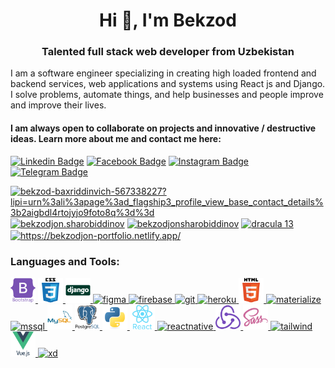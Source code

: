 <h1 align="center">Hi 👋, I'm Bekzod</h1>
<h3 align="center">Talented full stack web developer from Uzbekistan</h3>

I am a software engineer specializing in creating high loaded frontend and backend services, web applications and systems using React js and Django. I solve problems, automate things, and help businesses and people improve and improve their lives. </br>

<h4 align="left">I am always open to collaborate on projects and innovative / destructive ideas. Learn more about me and contact me here:</h4>

[![Linkedin Badge](https://img.shields.io/badge/-bekzod_baxriddinovich-blue?style=flat-square&logo=Linkedin&logoColor=white&link=https://www.linkedin.com/in/bekzod-baxriddinvich-567338227/)](https://www.linkedin.com/in/bekzod-baxriddinvich-567338227/) 
[![Facebook Badge](https://img.shields.io/badge/-Bekzod_Sharobiddinov-3b5998?style=flat-square&labelColor=3b5998&logo=facebook&logoColor=white&link=https://www.facebook.com/bekzodjonsharobiddinov/)](https://www.facebook.com/bekzodjonsharobiddinov/) 
[![Instagram Badge](https://img.shields.io/badge/-@bekzodjonsharobiddinov_-D7008A?style=flat-square&labelColor=D7008A&logo=Instagram&logoColor=white&link=https://www.instagram.com/bekzodjonsharobiddinov/)](https://www.instagram.com/bekzodjonsharobiddinov/)
[![Telegram Badge](https://img.shields.io/badge/@Dracula1313133-2CA5E0?style=flat-square&logo=telegram&logoColor=white&link=https://t.me/ey_yav)](https://t.me/ey_yav) 
<p align="left">
<a href="https://linkedin.com/in/bekzod-baxriddinvich-567338227?lipi=urn%3ali%3apage%3ad_flagship3_profile_view_base_contact_details%3b2aigbdl4rtojyjo9foto8q%3d%3d" target="blank"><img align="center" src="https://raw.githubusercontent.com/rahuldkjain/github-profile-readme-generator/master/src/images/icons/Social/linked-in-alt.svg" alt="bekzod-baxriddinvich-567338227?lipi=urn%3ali%3apage%3ad_flagship3_profile_view_base_contact_details%3b2aigbdl4rtojyjo9foto8q%3d%3d" height="30" width="40" /></a>
<a href="https://fb.com/bekzodjon.sharobiddinov" target="blank"><img align="center" src="https://raw.githubusercontent.com/rahuldkjain/github-profile-readme-generator/master/src/images/icons/Social/facebook.svg" alt="bekzodjon.sharobiddinov" height="30" width="40" /></a>
<a href="https://instagram.com/bekzodjonsharobiddinov" target="blank"><img align="center" src="https://raw.githubusercontent.com/rahuldkjain/github-profile-readme-generator/master/src/images/icons/Social/instagram.svg" alt="bekzodjonsharobiddinov" height="30" width="40" /></a>
<a href="https://www.youtube.com/c/dracula 13" target="blank"><img align="center" src="https://raw.githubusercontent.com/rahuldkjain/github-profile-readme-generator/master/src/images/icons/Social/youtube.svg" alt="dracula 13" height="30" width="40" /></a>
<a href="/https://bekzodjon-portfolio.netlify.app/" target="blank"><img align="center" src="https://raw.githubusercontent.com/rahuldkjain/github-profile-readme-generator/master/src/images/icons/Social/rss.svg" alt="https://bekzodjon-portfolio.netlify.app/" height="30" width="40" /></a>
</p>

<h3 align="left">Languages and Tools:</h3>
<p align="left"> <a href="https://getbootstrap.com" target="_blank" rel="noreferrer"> <img src="https://raw.githubusercontent.com/devicons/devicon/master/icons/bootstrap/bootstrap-plain-wordmark.svg" alt="bootstrap" width="40" height="40"/> </a> <a href="https://www.w3schools.com/css/" target="_blank" rel="noreferrer"> <img src="https://raw.githubusercontent.com/devicons/devicon/master/icons/css3/css3-original-wordmark.svg" alt="css3" width="40" height="40"/> </a> <a href="https://www.djangoproject.com/" target="_blank" rel="noreferrer"> <img src="https://raw.githubusercontent.com/devicons/devicon/master/icons/django/django-original.svg" alt="django" width="40" height="40"/> </a> <a href="https://www.figma.com/" target="_blank" rel="noreferrer"> <img src="https://www.vectorlogo.zone/logos/figma/figma-icon.svg" alt="figma" width="40" height="40"/> </a> <a href="https://firebase.google.com/" target="_blank" rel="noreferrer"> <img src="https://www.vectorlogo.zone/logos/firebase/firebase-icon.svg" alt="firebase" width="40" height="40"/> </a> <a href="https://git-scm.com/" target="_blank" rel="noreferrer"> <img src="https://www.vectorlogo.zone/logos/git-scm/git-scm-icon.svg" alt="git" width="40" height="40"/> </a> <a href="https://heroku.com" target="_blank" rel="noreferrer"> <img src="https://www.vectorlogo.zone/logos/heroku/heroku-icon.svg" alt="heroku" width="40" height="40"/> </a> <a href="https://www.w3.org/html/" target="_blank" rel="noreferrer"> <img src="https://raw.githubusercontent.com/devicons/devicon/master/icons/html5/html5-original-wordmark.svg" alt="html5" width="40" height="40"/> </a> <a href="https://materializecss.com/" target="_blank" rel="noreferrer"> <img src="https://raw.githubusercontent.com/prplx/svg-logos/5585531d45d294869c4eaab4d7cf2e9c167710a9/svg/materialize.svg" alt="materialize" width="40" height="40"/> </a> <a href="https://www.microsoft.com/en-us/sql-server" target="_blank" rel="noreferrer"> <img src="https://www.svgrepo.com/show/303229/microsoft-sql-server-logo.svg" alt="mssql" width="40" height="40"/> </a> <a href="https://www.mysql.com/" target="_blank" rel="noreferrer"> <img src="https://raw.githubusercontent.com/devicons/devicon/master/icons/mysql/mysql-original-wordmark.svg" alt="mysql" width="40" height="40"/> </a> <a href="https://www.postgresql.org" target="_blank" rel="noreferrer"> <img src="https://raw.githubusercontent.com/devicons/devicon/master/icons/postgresql/postgresql-original-wordmark.svg" alt="postgresql" width="40" height="40"/> </a> <a href="https://www.python.org" target="_blank" rel="noreferrer"> <img src="https://raw.githubusercontent.com/devicons/devicon/master/icons/python/python-original.svg" alt="python" width="40" height="40"/> </a> <a href="https://reactjs.org/" target="_blank" rel="noreferrer"> <img src="https://raw.githubusercontent.com/devicons/devicon/master/icons/react/react-original-wordmark.svg" alt="react" width="40" height="40"/> </a> <a href="https://reactnative.dev/" target="_blank" rel="noreferrer"> <img src="https://reactnative.dev/img/header_logo.svg" alt="reactnative" width="40" height="40"/> </a> <a href="https://redux.js.org" target="_blank" rel="noreferrer"> <img src="https://raw.githubusercontent.com/devicons/devicon/master/icons/redux/redux-original.svg" alt="redux" width="40" height="40"/> </a> <a href="https://sass-lang.com" target="_blank" rel="noreferrer"> <img src="https://raw.githubusercontent.com/devicons/devicon/master/icons/sass/sass-original.svg" alt="sass" width="40" height="40"/> </a> <a href="https://tailwindcss.com/" target="_blank" rel="noreferrer"> <img src="https://www.vectorlogo.zone/logos/tailwindcss/tailwindcss-icon.svg" alt="tailwind" width="40" height="40"/> </a> <a href="https://vuejs.org/" target="_blank" rel="noreferrer"> <img src="https://raw.githubusercontent.com/devicons/devicon/master/icons/vuejs/vuejs-original-wordmark.svg" alt="vuejs" width="40" height="40"/> </a> <a href="https://www.adobe.com/products/xd.html" target="_blank" rel="noreferrer"> <img src="https://cdn.worldvectorlogo.com/logos/adobe-xd.svg" alt="xd" width="40" height="40"/> </a> </p>
